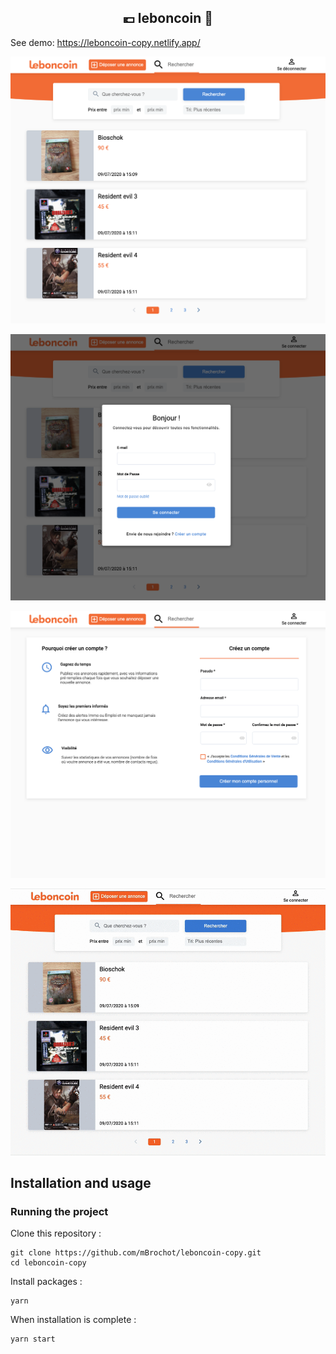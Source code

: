 <h2 align="center">
	💶 leboncoin 🛒
</h2>

See demo: https://leboncoin-copy.netlify.app/

<p align="center">
   <img
		width="600"
		alt="capture"
		src="https://raw.githubusercontent.com/mBrochot/leboncoin-copy/master/preview/capture-leboncoin-1.png">
</p>
<p align="center">
   <img
		width="600"
		alt="capture"
		src="https://raw.githubusercontent.com/mBrochot/leboncoin-copy/master/preview/capture-leboncoin-2.png">
</p>
<p align="center">
   <img
		width="600"
		alt="capture"
		src="https://raw.githubusercontent.com/mBrochot/leboncoin-copy/master/preview/capture-leboncoin-3.png">
</p>
<p align="center">
   <img
		width="600"
		alt="capture"
		src="https://raw.githubusercontent.com/mBrochot/leboncoin-copy/master/preview/capture-leboncoin.gif">
</p>

## Installation and usage

### Running the project

Clone this repository :

```
git clone https://github.com/mBrochot/leboncoin-copy.git
cd leboncoin-copy
```

Install packages :

```
yarn
```

When installation is complete :

```bash
yarn start
```
